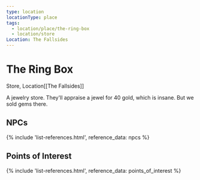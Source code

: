 ```yaml
---
type: location
locationType: place
tags:
  - location/place/the-ring-box
  - location/store
Location: The Fallsides
---
```


# The Ring Box
Store, <span class="dataview inline-field"><span class="inline-field-key">Location</span><span class="inline-field-value">[[The Fallsides]]</span></span>

A jewelry store. They'll appraise a jewel for 40 gold, which is insane. But we sold gems there.

## NPCs
{% include 'list-references.html', reference_data: npcs %}

## Points of Interest
{% include 'list-references.html', reference_data: points_of_interest %}
